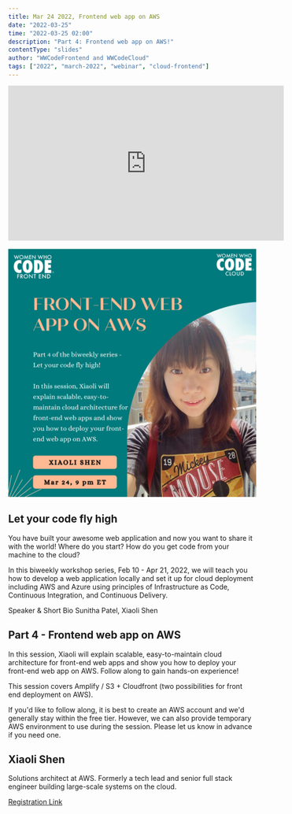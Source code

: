 ```yaml
---
title: Mar 24 2022, Frontend web app on AWS
date: "2022-03-25"
time: "2022-03-25 02:00"
description: "Part 4: Frontend web app on AWS!"
contentType: "slides"
author: "WWCodeFrontend and WWCodeCloud"
tags: ["2022", "march-2022", "webinar", "cloud-frontend"]
---
```


<iframe width="560" height="315" src="https://www.youtube.com/embed/3pMwQLK3UoI" title="YouTube video player" frameborder="0" allow="accelerometer; autoplay; clipboard-write; encrypted-media; gyroscope; picture-in-picture" allowfullscreen></iframe>

![Frontend web app on AWS](./part4.png)

## Let your code fly high

You have built your awesome web application and now you want to share it with the world! Where do you start? How do you get code from your machine to the cloud?

In this biweekly workshop series, Feb 10 - Apr 21, 2022, we will teach you how to develop a web application locally and set it up for cloud deployment including AWS and Azure using principles of Infrastructure as Code, Continuous Integration, and Continuous Delivery.

Speaker & Short Bio
Sunitha Patel, Xiaoli Shen

## Part 4 - Frontend web app on AWS

In this session, Xiaoli will explain scalable, easy-to-maintain cloud architecture for front-end web apps and show you how to deploy your front-end web app on AWS. Follow along to gain hands-on experience!

This session covers Amplify / S3 + Cloudfront (two possibilities for front end deployment on AWS).

If you'd like to follow along, it is best to create an AWS account and we'd generally stay within the free tier. However, we can also provide temporary AWS environment to use during the session. Please let us know in advance if you need one.

## Xiaoli Shen

Solutions architect at AWS. Formerly a tech lead and senior full stack engineer building large-scale systems on the cloud.

[Registration Link](https://us02web.zoom.us/meeting/register/tZIqfuyprjgtG9VyTTFZbcyPYvS01EXSsLm3)